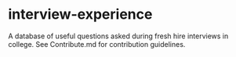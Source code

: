# interview-experience
A database of useful questions asked during fresh hire interviews in college.
See Contribute.md for contribution guidelines.
